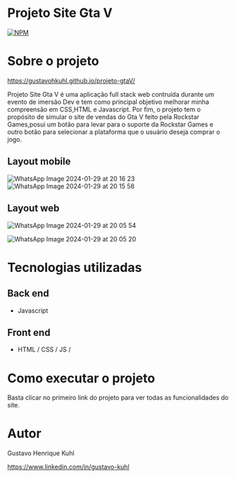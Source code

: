 # Projeto Site Gta V
[![NPM](https://img.shields.io/npm/l/react)](https://github.com/GustavoHKuhl/projeto-gtaV/blob/main/LICENSE) 

# Sobre o projeto
https://gustavohkuhl.github.io/projeto-gtaV/ 

Projeto Site Gta V é uma aplicação full stack web contruída durante um evento de imersão Dev e tem como principal objetivo melhorar minha compreensão em CSS,HTML e Javascript. Por fim, 
o projeto tem o propósito de simular o site de vendas do Gta V feito pela Rockstar Games,posui um botão para levar para o suporte da Rockstar Games e outro botão para selecionar a plataforma que o usuário deseja comprar o jogo.

## Layout mobile
![WhatsApp Image 2024-01-29 at 20 16 23](https://github.com/GustavoHKuhl/projeto-gtaV/assets/136746600/d42977e8-3d30-46f4-8a86-6a813b64c323) 
![WhatsApp Image 2024-01-29 at 20 15 58](https://github.com/GustavoHKuhl/projeto-gtaV/assets/136746600/134e0606-b5c8-4f41-bb58-ca41216e887b)


## Layout web
![WhatsApp Image 2024-01-29 at 20 05 54](https://github.com/GustavoHKuhl/projeto-gtaV/assets/136746600/dcf18f94-43fc-4054-93c4-b8bf34370243)

![WhatsApp Image 2024-01-29 at 20 05 20](https://github.com/GustavoHKuhl/projeto-gtaV/assets/136746600/6f26730e-dc07-43f1-88d0-c529c8bce67a)



# Tecnologias utilizadas
## Back end
- Javascript

## Front end
- HTML / CSS / JS / 

# Como executar o projeto
Basta clicar no primeiro link do projeto para ver todas as funcionalidades do site.


# Autor

Gustavo Henrique Kuhl

https://www.linkedin.com/in/gustavo-kuhl
